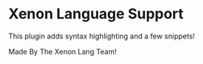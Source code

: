 # Xenon Language Support

This plugin adds syntax highlighting and a few snippets!

Made By The Xenon Lang Team!